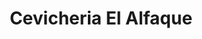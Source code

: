 ---
title: "Cevicheria El Alfaque"
url: /zona-19-ciudad-de-guatemala/cevicheria-el-alfaque/
shop: general
---